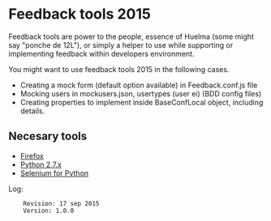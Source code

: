 Feedback tools 2015
===================

Feedback tools are power to the people, essence of Huelma (some might say "ponche de 12L"), or
simply a helper to use while supporting or implementing feedback within developers environment.


You might want to use feedback tools 2015 in the following cases.

* Creating a mock form (default option available) in Feedback.conf.js file
* Mocking users in mockusers.json, usertypes (user ei) (BDD config files)
* Creating properties to implement inside BaseConfLocal object, including details.

Necesary tools
--------------
* [Firefox](https://www.mozilla.org/en-US/firefox/products/)
* [Python 2.7.x ](https://www.python.org/downloads/)
* [Selenium for Python](http://www.seleniumhq.org/download/)

Log:

        Revision: 17 sep 2015
        Version: 1.0.0
